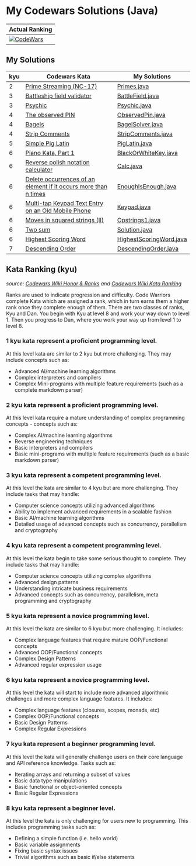 # My Codewars Solutions (Java)

| Actual Ranking |
| --- |
| [![CodeWars](https://www.codewars.com/users/Pretkej/badges/large)](https://www.codewars.com/users/Pretkej) |
## My Solutions
| kyu | Codewars Kata | My Solutions |
| --- | --- | --- |
| 2 | [Prime Streaming (NC-17)](https://www.codewars.com/kata/59122604e5bc240817000016) | [Primes.java](https://github.com/ITrepka/codewars/blob/master/src/main/java/exercises/Primes.java) |
| 3 | [Battleship field validator](https://www.codewars.com/kata/52bb6539a4cf1b12d90005b7) | [BattleField.java](https://github.com/ITrepka/codewars/blob/master/src/main/java/exercises/BattleField.java) |
| 3 | [Psychic](https://www.codewars.com/kata/54bd79a7956834e767001357) | [Psychic.java](https://github.com/ITrepka/codewars/blob/master/src/main/java/exercises/Psychic.java) |
| 4 | [The observed PIN](https://www.codewars.com/kata/5263c6999e0f40dee200059d) | [ObservedPin.java](https://github.com/ITrepka/codewars/blob/master/src/main/java/exercises/ObservedPin.java) |
| 4 | [Bagels](https://www.codewars.com/kata/54bd6b4c956834c9870001a1) | [BagelSolver.java](https://github.com/ITrepka/codewars/blob/master/src/main/java/exercises/BagelSolver.java) |
| 4 | [Strip Comments](https://www.codewars.com/kata/51c8e37cee245da6b40000bd) | [StripComments.java](https://github.com/ITrepka/codewars/blob/master/src/main/java/exercises/StripComments.java) |
| 5 | [Simple Pig Latin](https://www.codewars.com/kata/520b9d2ad5c005041100000f) | [PigLatin.java](https://github.com/ITrepka/codewars/blob/master/src/main/java/exercises/PigLatin.java) |
| 6 | [Piano Kata, Part 1](https://www.codewars.com/kata/589273272fab865136000108) | [BlackOrWhiteKey.java](https://github.com/ITrepka/codewars/blob/master/src/main/java/exercises/BlackOrWhiteKey.java) |
| 6 | [Reverse polish notation calculator](https://www.codewars.com/kata/52f78966747862fc9a0009ae) | [Calc.java](https://github.com/ITrepka/codewars/blob/master/src/main/java/exercises/Calc.java) |
| 6 | [Delete occurrences of an element if it occurs more than n times](https://www.codewars.com/kata/554ca54ffa7d91b236000023) | [EnoughIsEnough.java](https://github.com/ITrepka/codewars/blob/master/src/main/java/exercises/EnoughIsEnough.java) |
| 6 | [Multi-tap Keypad Text Entry on an Old Mobile Phone](https://www.codewars.com/kata/54a2e93b22d236498400134b) | [Keypad.java](https://github.com/ITrepka/codewars/blob/master/src/main/java/exercises/Keypad.java) |
| 6 | [Moves in squared strings (II)](https://www.codewars.com/kata/56dbe7f113c2f63570000b86) | [Opstrings1.java](https://github.com/ITrepka/codewars/blob/master/src/main/java/exercises/Opstrings1.java) |
| 6 | [Two sum](https://www.codewars.com/kata/52c31f8e6605bcc646000082) | [Solution.java](https://github.com/ITrepka/codewars/blob/master/src/main/java/exercises/Solution.java) |
| 6 | [Highest Scoring Word](https://www.codewars.com/kata/57eb8fcdf670e99d9b000272) | [HighestScoringWord.java](https://github.com/ITrepka/codewars/blob/master/src/main/java/exercises/HighestScoringWord.java) |
| 7 | [Descending Order](https://www.codewars.com/kata/5467e4d82edf8bbf40000155) | [DescendingOrder.java](https://github.com/ITrepka/codewars/blob/master/src/main/java/exercises/DescendingOrder.java) |


## Kata Ranking (kyu)
*source: [Codewars Wiki Honor & Ranks](https://github.com/Codewars/codewars.com/wiki/Honor-&-Ranks) and [Codewars Wiki Kata Ranking](https://github.com/Codewars/codewars.com/wiki/Kata-Ranking)*

Ranks are used to indicate progression and difficulty. Code Warriors complete Kata which are assigned a rank, which in turn earns them a higher rank once they complete enough of them. There are two classes of ranks, Kyu and Dan. You begin with Kyu at level 8 and work your way down to level 1. Then you progress to Dan, where you work your way up from level 1 to level 8.


### **1 kyu** kata represent a proficient programming level.

At this level kata are similar to 2 kyu but more challenging. They may include concepts such as:
* Advanced AI/machine learning algorithms
* Complex interpreters and compilers
* Complex Mini-programs with multiple feature requirements (such as a complete markdown parser)

### **2 kyu** kata represent a proficient programming level.

At this level kata require a mature understanding of complex programming concepts - concepts such as:
* Complex AI/machine learning algorithms
* Reverse engineering techniques
* Basic interpreters and compilers
* Basic mini-programs with multiple feature requirements (such as a basic markdown parser)

### **3 kyu** kata represent a competent programming level.

At this level the kata are similar to 4 kyu but are more challenging. They include tasks that may handle:
* Computer science concepts utilizing advanced algorithms
* Ability to implement advanced requirements in a scalable fashion
* Basic AI/machine learning algorithms
* Detailed usage of advanced concepts such as concurrency, parallelism and cryptography

### **4 kyu** kata represent a competent programming level.

At this level the kata begin to take some serious thought to complete. They include tasks that may handle:
* Computer science concepts utilizing complex algorithms
* Advanced design patterns
* Understanding intricate business requirements
* Advanced concepts such as concurrency, parallelism, meta programming and cryptography

### **5 kyu** kata represent a novice programming level.

At this level the kata are similar to 6 kyu but more challenging. It includes:
* Complex language features that require mature OOP/Functional concepts
* Advanced OOP/Functional concepts
* Complex Design Patterns
* Advanced regular expression usage

### **6 kyu** kata represent a novice programming level.

At this level the kata will start to include more advanced algorithmic challenges and more complex language features. It includes:
* Complex language features (closures, scopes, monads, etc)
* Complex OOP/Functional concepts
* Basic Design Patterns
* Complex Regular Expressions

### **7 kyu** kata represent a beginner programming level.

At this level the kata will generally challenge users on their core language and API reference knowledge. Tasks such as:
* Iterating arrays and returning a subset of values
* Basic data type manipulations
* Basic functional or object-oriented concepts
* Basic Regular Expressions

### **8 kyu** kata represent a beginner level.

At this level the kata is only challenging for users new to programming. This includes programming tasks such as:
* Defining a simple function (i.e. hello world)
* Basic variable assignments
* Fixing basic syntax issues
* Trivial algorithms such as basic if/else statements
